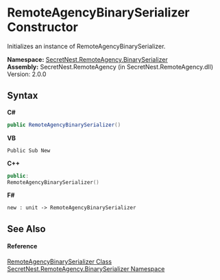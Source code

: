 # RemoteAgencyBinarySerializer Constructor 
 

Initializes an instance of RemoteAgencyBinarySerializer.

**Namespace:**&nbsp;<a href="N_SecretNest_RemoteAgency_BinarySerializer">SecretNest.RemoteAgency.BinarySerializer</a><br />**Assembly:**&nbsp;SecretNest.RemoteAgency (in SecretNest.RemoteAgency.dll) Version: 2.0.0

## Syntax

**C#**<br />
``` C#
public RemoteAgencyBinarySerializer()
```

**VB**<br />
``` VB
Public Sub New
```

**C++**<br />
``` C++
public:
RemoteAgencyBinarySerializer()
```

**F#**<br />
``` F#
new : unit -> RemoteAgencyBinarySerializer
```


## See Also


#### Reference
<a href="T_SecretNest_RemoteAgency_BinarySerializer_RemoteAgencyBinarySerializer">RemoteAgencyBinarySerializer Class</a><br /><a href="N_SecretNest_RemoteAgency_BinarySerializer">SecretNest.RemoteAgency.BinarySerializer Namespace</a><br />